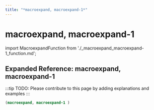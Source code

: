 ```yaml
---
title: "*macroexpand, macroexpand-1*"
---
```


# macroexpand, macroexpand-1

import MacroexpandFunction from './_macroexpand_macroexpand-1_function.md';

<MacroexpandFunction />

## Expanded Reference: macroexpand, macroexpand-1

:::tip
TODO: Please contribute to this page by adding explanations and examples
:::

```lisp
(macroexpand, macroexpand-1 )
```
